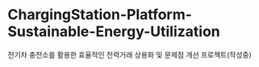 # ChargingStation-Platform-Sustainable-Energy-Utilization
전기차 충전소를 활용한 효율적인 전력거래 상용화 및 문제점 개선 프로젝트(작성중)
